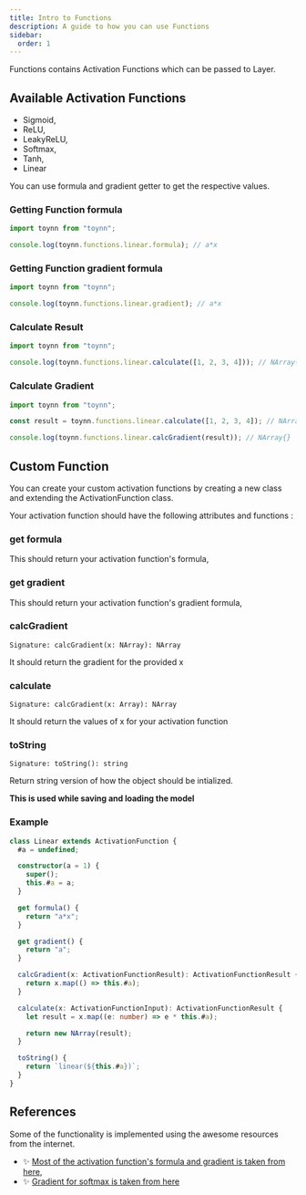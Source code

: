 ```yaml
---
title: Intro to Functions
description: A guide to how you can use Functions
sidebar:
  order: 1
---
```


Functions contains Activation Functions which can be passed to Layer.

## Available Activation Functions

- Sigmoid,
- ReLU,
- LeakyReLU,
- Softmax,
- Tanh,
- Linear

You can use formula and gradient getter to get the respective values.

### Getting Function formula

```js
import toynn from "toynn";

console.log(toynn.functions.linear.formula); // a*x
```

### Getting Function gradient formula

```js
import toynn from "toynn";

console.log(toynn.functions.linear.gradient); // a*x
```

### Calculate Result

```js
import toynn from "toynn";

console.log(toynn.functions.linear.calculate([1, 2, 3, 4])); // NArray{}
```

### Calculate Gradient

```js
import toynn from "toynn";

const result = toynn.functions.linear.calculate([1, 2, 3, 4]); // NArray{}

console.log(toynn.functions.linear.calcGradient(result)); // NArray{}
```

## Custom Function

You can create your custom activation functions by creating a new class and extending the ActivationFunction class.

Your activation function should have the following attributes and functions :

### get formula

This should return your activation function's formula,

### get gradient

This should return your activation function's gradient formula,

### calcGradient

```
Signature: calcGradient(x: NArray): NArray
```

It should return the gradient for the provided x

### calculate

```
Signature: calcGradient(x: Array): NArray
```

It should return the values of x for your activation function

### toString

```
Signature: toString(): string
```

Return string version of how the object should be intialized.

**This is used while saving and loading the model**

### Example

```ts
class Linear extends ActivationFunction {
  #a = undefined;

  constructor(a = 1) {
    super();
    this.#a = a;
  }

  get formula() {
    return "a*x";
  }

  get gradient() {
    return "a";
  }

  calcGradient(x: ActivationFunctionResult): ActivationFunctionResult {
    return x.map(() => this.#a);
  }

  calculate(x: ActivationFunctionInput): ActivationFunctionResult {
    let result = x.map((e: number) => e * this.#a);

    return new NArray(result);
  }

  toString() {
    return `linear(${this.#a})`;
  }
}
```

## References

Some of the functionality is implemented using the awesome resources from the internet.

- ✨ [Most of the activation function's formula and gradient is taken from here](https://www.analyticsvidhya.com/blog/2020/01/fundamentals-deep-learning-activation-functions-when-to-use-them/),
- ✨ [Gradient for softmax is taken from here](https://github.com/2015xli/multilayer-perceptron/blob/master/multilayer-perceptron-batch.ipynb)
